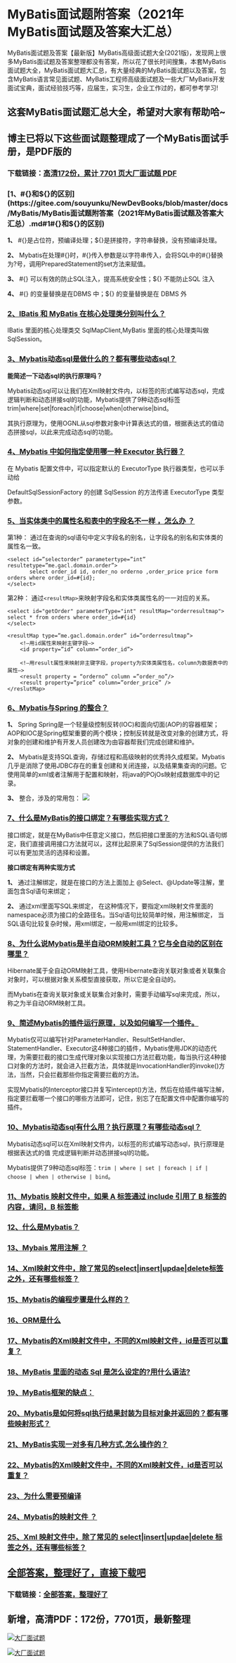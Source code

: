 # MyBatis面试题附答案（2021年MyBatis面试题及答案大汇总）

MyBatis面试题及答案【最新版】MyBatis高级面试题大全(2021版)，发现网上很多MyBatis面试题及答案整理都没有答案，所以花了很长时间搜集，本套MyBatis面试题大全，MyBatis面试题大汇总，有大量经典的MyBatis面试题以及答案，包含MyBatis语言常见面试题、MyBatis工程师高级面试题及一些大厂MyBatis开发面试宝典，面试经验技巧等，应届生，实习生，企业工作过的，都可参考学习!

## 这套MyBatis面试题汇总大全，希望对大家有帮助哈~ 

## 博主已将以下这些面试题整理成了一个MyBatis面试手册，是PDF版的

### 下载链接：[高清172份，累计 7701 页大厂面试题  PDF](https://github.com/javatechnorth/javanorth-itbooks/blob/master/docs/index.md)


### [1、#{}和${}的区别](https://gitee.com/souyunku/NewDevBooks/blob/master/docs/MyBatis/MyBatis面试题附答案（2021年MyBatis面试题及答案大汇总）.md#1#{}和${}的区别)  


**1、** #{}是占位符，预编译处理；${}是拼接符，字符串替换，没有预编译处理。

**2、** Mybatis在处理#{}时，#{}传入参数是以字符串传入，会将SQL中的#{}替换为?号，调用PreparedStatement的set方法来赋值。

**3、** #{} 可以有效的防止SQL注入，提高系统安全性；${} 不能防止SQL 注入

**4、** #{} 的变量替换是在DBMS 中；${} 的变量替换是在 DBMS 外


### [2、IBatis 和 MyBatis 在核心处理类分别叫什么？](https://gitee.com/souyunku/NewDevBooks/blob/master/docs/MyBatis/MyBatis面试题附答案（2021年MyBatis面试题及答案大汇总）.md#2ibatis-和-mybatis-在核心处理类分别叫什么)  


IBatis 里面的核心处理类交 SqlMapClient,MyBatis 里面的核心处理类叫做 SqlSession。


### [3、Mybatis动态sql是做什么的？都有哪些动态sql？](https://gitee.com/souyunku/NewDevBooks/blob/master/docs/MyBatis/MyBatis面试题附答案（2021年MyBatis面试题及答案大汇总）.md#3mybatis动态sql是做什么的都有哪些动态sql)  


**能简述一下动态sql的执行原理吗？**

Mybatis动态sql可以让我们在Xml映射文件内，以标签的形式编写动态sql，完成逻辑判断和动态拼接sql的功能，Mybatis提供了9种动态sql标签trim|where|set|foreach|if|choose|when|otherwise|bind。

其执行原理为，使用OGNL从sql参数对象中计算表达式的值，根据表达式的值动态拼接sql，以此来完成动态sql的功能。


### [4、Mybatis 中如何指定使用哪一种 Executor 执行器？](https://gitee.com/souyunku/NewDevBooks/blob/master/docs/MyBatis/MyBatis面试题附答案（2021年MyBatis面试题及答案大汇总）.md#4mybatis-中如何指定使用哪一种-executor-执行器)  


在 Mybatis 配置文件中，可以指定默认的 ExecutorType 执行器类型，也可以手动给

DefaultSqlSessionFactory 的创建 SqlSession 的方法传递 ExecutorType 类型参数。


### [5、当实体类中的属性名和表中的字段名不一样 ，怎么办 ？](https://gitee.com/souyunku/NewDevBooks/blob/master/docs/MyBatis/MyBatis面试题附答案（2021年MyBatis面试题及答案大汇总）.md#5当实体类中的属性名和表中的字段名不一样-怎么办-)  


第1种： 通过在查询的sql语句中定义字段名的别名，让字段名的别名和实体类的属性名一致。

```
<select id=”selectorder” parametertype=”int” resultetype=”me.gacl.domain.order”>
       select order_id id, order_no orderno ,order_price price form orders where order_id=#{id};
</select>
```

第2种： 通过`<resultMap>`来映射字段名和实体类属性名的一一对应的关系。

```
<select id="getOrder" parameterType="int" resultMap="orderresultmap">
select * from orders where order_id=#{id}
</select>

<resultMap type=”me.gacl.domain.order” id=”orderresultmap”>
    <!–用id属性来映射主键字段–>
    <id property=”id” column=”order_id”>

    <!–用result属性来映射非主键字段，property为实体类属性名，column为数据表中的属性–>
    <result property = “orderno” column =”order_no”/>
    <result property=”price” column=”order_price” />
</reslutMap>
```


### [6、Mybatis与Spring 的整合？](https://gitee.com/souyunku/NewDevBooks/blob/master/docs/MyBatis/MyBatis面试题附答案（2021年MyBatis面试题及答案大汇总）.md#6mybatis与spring-的整合)  


**1、** Spring Spring是一个轻量级控制反转(IOC)和面向切面(AOP)的容器框架；AOP和IOC是Spring框架重要的两个模块；控制反转就是改变对象的创建方式，将对象的创建和维护有开发人员创建改为由容器帮我们完成创建和维护。

**2、** Mybatis是支持SQL查询，存储过程和高级映射的优秀持久成框架。Mybatis几乎是消除了使用JDBC存在的重复创建和关闭连接，以及结果集查询的问题。它使用简单的xml或者注解用于配置和映射，将java的POjOs映射成数据库中的记录。

**3、** 整合，涉及的常用包： ![](https://atts.w3cschool.cn/attachments/image/20171124/1511515685952292.png#alt=)


### [7、什么是MyBatis的接口绑定？有哪些实现方式？](https://gitee.com/souyunku/NewDevBooks/blob/master/docs/MyBatis/MyBatis面试题附答案（2021年MyBatis面试题及答案大汇总）.md#7什么是mybatis的接口绑定有哪些实现方式)  


接口绑定，就是在MyBatis中任意定义接口，然后把接口里面的方法和SQL语句绑定，我们直接调用接口方法就可以，这样比起原来了SqlSession提供的方法我们可以有更加灵活的选择和设置。

**接口绑定有两种实现方式**

**1、** 通过注解绑定，就是在接口的方法上面加上 @Select、@Update等注解，里面包含Sql语句来绑定；

**2、** 通过xml里面写SQL来绑定， 在这种情况下，要指定xml映射文件里面的namespace必须为接口的全路径名。当Sql语句比较简单时候，用注解绑定， 当SQL语句比较复杂时候，用xml绑定，一般用xml绑定的比较多。


### [8、为什么说Mybatis是半自动ORM映射工具？它与全自动的区别在哪里？](https://gitee.com/souyunku/NewDevBooks/blob/master/docs/MyBatis/MyBatis面试题附答案（2021年MyBatis面试题及答案大汇总）.md#8为什么说mybatis是半自动orm映射工具它与全自动的区别在哪里)  


Hibernate属于全自动ORM映射工具，使用Hibernate查询关联对象或者关联集合对象时，可以根据对象关系模型直接获取，所以它是全自动的。

而Mybatis在查询关联对象或关联集合对象时，需要手动编写sql来完成，所以，称之为半自动ORM映射工具。


### [9、简述Mybatis的插件运行原理，以及如何编写一个插件。](https://gitee.com/souyunku/NewDevBooks/blob/master/docs/MyBatis/MyBatis面试题附答案（2021年MyBatis面试题及答案大汇总）.md#9简述mybatis的插件运行原理以及如何编写一个插件。)  


Mybatis仅可以编写针对ParameterHandler、ResultSetHandler、StatementHandler、Executor这4种接口的插件，Mybatis使用JDK的动态代理，为需要拦截的接口生成代理对象以实现接口方法拦截功能，每当执行这4种接口对象的方法时，就会进入拦截方法，具体就是InvocationHandler的invoke()方法，当然，只会拦截那些你指定需要拦截的方法。

实现Mybatis的Interceptor接口并复写intercept()方法，然后在给插件编写注解，指定要拦截哪一个接口的哪些方法即可，记住，别忘了在配置文件中配置你编写的插件。


### [10、Mybatis动态sql有什么用？执行原理？有哪些动态sql？](https://gitee.com/souyunku/NewDevBooks/blob/master/docs/MyBatis/MyBatis面试题附答案（2021年MyBatis面试题及答案大汇总）.md#10mybatis动态sql有什么用执行原理有哪些动态sql)  


Mybatis动态sql可以在Xml映射文件内，以标签的形式编写动态sql，执行原理是根据表达式的值 完成逻辑判断并动态拼接sql的功能。

Mybatis提供了9种动态sql标签：`trim | where | set | foreach | if | choose | when | otherwise | bind`。


### [11、Mybatis 映射文件中，如果 A 标签通过 include 引用了 B 标签的内容，请问，B 标签能](https://gitee.com/souyunku/NewDevBooks/blob/master/docs/MyBatis/MyBatis面试题附答案（2021年MyBatis面试题及答案大汇总）.md#11mybatis-映射文件中如果-a-标签通过-include-引用了-b-标签的内容请问b-标签能)  

### [12、什么是Mybatis？](https://gitee.com/souyunku/NewDevBooks/blob/master/docs/MyBatis/MyBatis面试题附答案（2021年MyBatis面试题及答案大汇总）.md#12什么是mybatis)  

### [13、Mybais 常用注解 ？](https://gitee.com/souyunku/NewDevBooks/blob/master/docs/MyBatis/MyBatis面试题附答案（2021年MyBatis面试题及答案大汇总）.md#13mybais-常用注解-)  

### [14、Xml映射文件中，除了常见的select|insert|updae|delete标签之外，还有哪些标签？](https://gitee.com/souyunku/NewDevBooks/blob/master/docs/MyBatis/MyBatis面试题附答案（2021年MyBatis面试题及答案大汇总）.md#14xml映射文件中除了常见的select|insert|updae|delete标签之外还有哪些标签)  

### [15、Mybatis的编程步骤是什么样的？](https://gitee.com/souyunku/NewDevBooks/blob/master/docs/MyBatis/MyBatis面试题附答案（2021年MyBatis面试题及答案大汇总）.md#15mybatis的编程步骤是什么样的)  

### [16、ORM是什么](https://gitee.com/souyunku/NewDevBooks/blob/master/docs/MyBatis/MyBatis面试题附答案（2021年MyBatis面试题及答案大汇总）.md#16orm是什么)  

### [17、Mybatis的Xml映射文件中，不同的Xml映射文件，id是否可以重复？](https://gitee.com/souyunku/NewDevBooks/blob/master/docs/MyBatis/MyBatis面试题附答案（2021年MyBatis面试题及答案大汇总）.md#17mybatis的xml映射文件中不同的xml映射文件id是否可以重复)  

### [18、MyBatis 里面的动态 Sql 是怎么设定的?用什么语法?](https://gitee.com/souyunku/NewDevBooks/blob/master/docs/MyBatis/MyBatis面试题附答案（2021年MyBatis面试题及答案大汇总）.md#18mybatis-里面的动态-sql-是怎么设定的用什么语法)  

### [19、MyBatis框架的缺点：](https://gitee.com/souyunku/NewDevBooks/blob/master/docs/MyBatis/MyBatis面试题附答案（2021年MyBatis面试题及答案大汇总）.md#19mybatis框架的缺点：)  

### [20、Mybatis是如何将sql执行结果封装为目标对象并返回的？都有哪些映射形式？](https://gitee.com/souyunku/NewDevBooks/blob/master/docs/MyBatis/MyBatis面试题附答案（2021年MyBatis面试题及答案大汇总）.md#20mybatis是如何将sql执行结果封装为目标对象并返回的都有哪些映射形式)  

### [21、MyBatis实现一对多有几种方式,怎么操作的？](https://gitee.com/souyunku/NewDevBooks/blob/master/docs/MyBatis/MyBatis面试题附答案（2021年MyBatis面试题及答案大汇总）.md#21mybatis实现一对多有几种方式,怎么操作的)  

### [22、Mybatis的Xml映射文件中，不同的Xml映射文件，id是否可以重复？](https://gitee.com/souyunku/NewDevBooks/blob/master/docs/MyBatis/MyBatis面试题附答案（2021年MyBatis面试题及答案大汇总）.md#22mybatis的xml映射文件中不同的xml映射文件id是否可以重复)  

### [23、为什么需要预编译](https://gitee.com/souyunku/NewDevBooks/blob/master/docs/MyBatis/MyBatis面试题附答案（2021年MyBatis面试题及答案大汇总）.md#23为什么需要预编译)  

### [24、Mybatis的映射文件 ？](https://gitee.com/souyunku/NewDevBooks/blob/master/docs/MyBatis/MyBatis面试题附答案（2021年MyBatis面试题及答案大汇总）.md#24mybatis的映射文件-)  

### [25、Xml 映射文件中，除了常见的 select|insert|updae|delete 标签之外，还有哪些标签？](https://gitee.com/souyunku/NewDevBooks/blob/master/docs/MyBatis/MyBatis面试题附答案（2021年MyBatis面试题及答案大汇总）.md#25xml-映射文件中除了常见的-select|insert|updae|delete-标签之外还有哪些标签)  





## [全部答案，整理好了，直接下载吧](https://gitee.com/souyunku/DevBooks/blob/master/docs/daan.md)

### 下载链接：[全部答案，整理好了](https://gitee.com/souyunku/NewDevBooks/blob/master/docs/daan.md)




## 新增，高清PDF：172份，7701页，最新整理

[![大厂面试题](https://www.souyunku.com/wp-content/uploads/weixin/mst.png "架构师专栏")](https://github.com/javatechnorth/javanorth-itbooks/blob/master/image/面试题.png "架构师专栏")

[![大厂面试题](https://github.com/javatechnorth/javanorth-itbooks/blob/master/image/面试题.png "架构师专栏")](https://github.com/javatechnorth/javanorth-itbooks/blob/master/image/面试题.png "架构师专栏")
